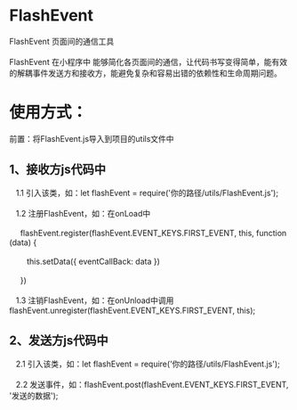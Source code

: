 # FlashEvent
 FlashEvent 页面间的通信工具<br>  
 FlashEvent 在小程序中 能够简化各页面间的通信，让代码书写变得简单，能有效的解耦事件发送方和接收方，能避免复杂和容易出错的依赖性和生命周期问题。


 使用方式：<br>  
 =====
 前置：将FlashEvent.js导入到项目的utils文件中<br>  
 
 1、接收方js代码中<br>  
 -----
   &nbsp;&nbsp;&nbsp;1.1 引入该类，如：let flashEvent = require('你的路径/utils/FlashEvent.js');<br>  
   &nbsp;&nbsp;&nbsp;1.2 注册FlashEvent，如：在onLoad中<br>  
     &nbsp;&nbsp;&nbsp;&nbsp;&nbsp;flashEvent.register(flashEvent.EVENT_KEYS.FIRST_EVENT, this, function (data) {<br>  
        &nbsp;&nbsp;&nbsp;&nbsp;&nbsp;&nbsp;&nbsp;&nbsp;this.setData({ eventCallBack: data })<br>  
     &nbsp;&nbsp;&nbsp;&nbsp;&nbsp;})<br>  
   &nbsp;&nbsp;&nbsp;1.3 注销FlashEvent，如：在onUnload中调用 flashEvent.unregister(flashEvent.EVENT_KEYS.FIRST_EVENT, this);<br>  
  
 2、发送方js代码中<br>  
 -----
   &nbsp;&nbsp;&nbsp;2.1 引入该类，如：let flashEvent = require('你的路径/utils/FlashEvent.js');<br>  
   &nbsp;&nbsp;&nbsp;2.2 发送事件，如：flashEvent.post(flashEvent.EVENT_KEYS.FIRST_EVENT, '发送的数据');<br>  
 
